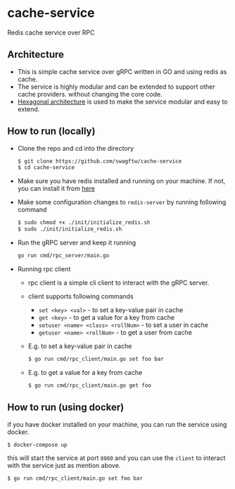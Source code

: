 # cache-service
Redis cache service over RPC

## Architecture

- This is simple cache service over gRPC written in GO and using redis as cache.
- The service is highly modular and can be extended to support other cache providers. without changing the core code.
- [Hexagonal architecture](https://en.wikipedia.org/wiki/Hexagonal_architecture_(software)) is used to make the service modular and easy to extend.

## How to run (locally)

- Clone the repo and cd into the directory

    ```bash
    $ git clone https://github.com/swagftw/cache-service
    $ cd cache-service
    ```

- Make sure you have redis installed and running on your machine. If not, you can install it from [here](https://redis.io/download)
- Make some configuration changes to `redis-server` by running following command

    ```bash
    $ sudo chmod +x ./init/initialize_redis.sh
    $ sudo ./init/initialize_redis.sh
    ```

- Run the gRPC server and keep it running

    ```bash
    go run cmd/rpc_server/main.go
    ```

- Running rpc client
  - rpc client is a simple cli client to interact with the gRPC server.
  - client supports following commands
    - `set <key> <val>` - to set a key-value pair in cache
    - `get <key>` - to get a value for a key from cache
    - `setuser <name> <class> <rollNum>` - to set a user in cache
    - `getuser <name> <rollNum>` - to get a user from cache

  - E.g. to set a key-value pair in cache

    ```bash
    $ go run cmd/rpc_client/main.go set foo bar
    ```

  - E.g. to get a value for a key from cache

    ```bash
    $ go run cmd/rpc_client/main.go get foo
    ```

## How to run (using docker)

if you have docker installed on your machine, you can run the service using docker.

```bash
$ docker-compose up
```

this will start the service at port `8080` and you can use the `client` to interact with the service just as mention above.

```bash
$ go run cmd/rpc_client/main.go set foo bar
```
